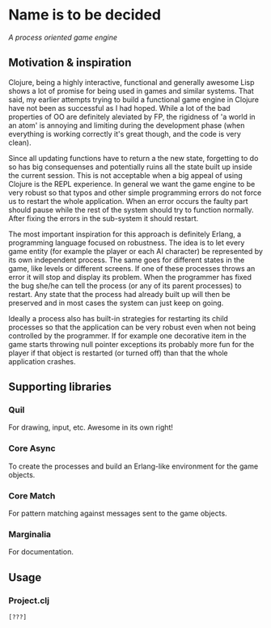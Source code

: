 # Name is to be decided
*A process oriented game engine*

## Motivation & inspiration

Clojure, being a highly interactive, functional and generally awesome Lisp shows a lot of promise for being used in games and similar systems. That said, my earlier attempts trying to build a functional game engine in Clojure have not been as successful as I had hoped. While a lot of the bad properties of OO are definitely aleviated by FP, the rigidness of 'a world in an atom' is annoying and limiting during the development phase (when everything is working correctly it's great though, and the code is very clean).

Since all updating functions have to return a the new state, forgetting to do so has big consequenses and potentially ruins all the state built up inside the current session. This is not acceptable when a big appeal of using Clojure is the REPL experience. In general we want the game engine to be very robust so that typos and other simple programming errors do not force us to restart the whole application. When an error occurs the faulty part should pause while the rest of the system should try to function normally. After fixing the errors in the sub-system it should restart.

The most important inspiration for this approach is definitely Erlang, a programming language focused on robustness. The idea is to let every game entity (for example the player or each AI character) be represented by its own independent process. The same goes for different states in the game, like levels or different screens. If one of these processes throws an error it will stop and display its problem. When the programmer has fixed the bug she/he can tell the process (or any of its parent processes) to restart. Any state that the process had already built up will then be preserved and in most cases the system can just keep on going.

Ideally a process also has built-in strategies for restarting its child processes so that the application can be very robust even when not being controlled by the programmer. If for example one decorative item in the game starts throwing null pointer exceptions its probably more fun for the player if that object is restarted (or turned off) than that the whole application crashes.

## Supporting libraries

### Quil
For drawing, input, etc. Awesome in its own right!

### Core Async
To create the processes and build an Erlang-like environment for the game objects.

### Core Match
For pattern matching against messages sent to the game objects.

### Marginalia
For documentation.

## Usage

### Project.clj

```clojure
[???]
```

###